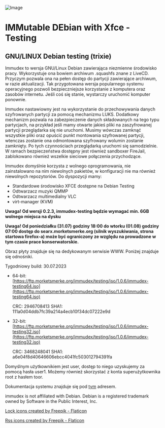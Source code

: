 ![Image](https://i.ibb.co/NxtyJ3T/immudex2.png)

# IMMutable DEbian with Xfce - Testing

## GNU/LINUX Debian testing (trixie)

Immudex to wersja GNU/Linux Debian zawierająca niezmienne środowisko pracy. Wykorzystuje
ona bowiem archiwum .squashfs znane z LiveCD. Przyczym pozwala ona na pełen
dostęp do partycji zawierające archiwum, w razie aktualizacji. Tak przygotowana
wersja popularnego systemu operacyjnego pozwoli bezpieczniejsze korzystanie
z komputera oraz zasobów internetu. Jeśli coś się stanie, wystarczy uruchomić
komputer ponownie.

Immudex nastawiowny jest na wykorzystanie do przechowywania danych szyfrowanych
partycji za pomocą mechanizmu LUKS. Dodatkowy mechanizm pozwala na 
zabezpieczenie danych składowanych na tego typu partycjach, na przykład jeśli
mamy otwarte jakieś pliki na zaszyfrowanej partycji przeglądarka się nie
uruchomi. Musimy wówczas zamknąć wszystkie pliki oraz opuścić punkt montowania
szyfrowanej partycji, wtenczas zostanie ona odmontowana szyfrowany wolumin
zostanie zamknięty. Po tych czynnościach przeglądarką uruchomi się
samodzielnie. W ramach bezpieczeństwa dostępny jest również sandboxer FireJail,
zablokowano również wszelkie sieciowe połączenia przychodzące.

Immudex domyślnie korzysta z wolnego oprogramowania, nie zainstalowano na nim
niewolnych pakietów, w konfiguracji nie ma również niewolnych repozytoriów.
Do dyspozycji mamy:
  * Standardowe środowisko XFCE dostępne na Debian Testing
  * Odtwarzacz muzyki QMMP
  * Odtwarzacz multimedialny VLC
  * virt-manager (KVM)

**Uwaga! Od wersji 0.2.3, immudex-testing będzie wymagać min. 6GB wolnego
miejsca na dysku**

**Uwaga! Od poniedziałku (31.07) godziny 18:00 do wtorku (01.08) godziny 07:00 dostęp do 
searx.morketsmerke.org (silnik wyszukiwania, strona startowa firefox-a) może 
być ograniczony ze względu na prowadzone w tym czasie prace konserwatorskie.**

Obraz płyty znajduje się na dedykowanym serwisie WWW. Poniżej znajduje się 
odnośniki.

Tygodniowy build: 30.07.2023 
  
  * 64-bit: [https://ftp.morketsmerke.org/immudex/testing/iso/1.0.6/immudex-testing64.iso](https://ftp.morketsmerke.org/immudex/testing/iso/1.0.6/immudex-testing64.iso)

    CRC: 2946708413 SHA1: 111a0d04ddb7fc39a214a4ecb10f34dc07222e9d
  * 32-bit: [https://ftp.morketsmerke.org/immudex/testing/iso/1.0.6/immudex-testing32.iso](https://ftp.morketsmerke.org/immudex/testing/iso/1.0.6/immudex-testing32.iso)

    CRC: 3468248041 SHA1: a6e04f8d40646606ebcc4041fc503012794391fa

Domyślnym użytkownikiem jest user, dostęp to niego uzyskujemy za pomocą hasła
user1. Możemy również skorzystać z konta superużytkownika root z hasłem toor.

Dokumentacja systemu znajduje się pod [tym](https://morketsmerke.github.io/articles/immudex/index.html) adresem.

immudex is not affiliated with Debian. Debian is a registered trademark owned 
by Software in the Public Interest, Inc.

[Lock icons created by Freepik - Flaticon](https://www.flaticon.com/free-icons/lock)

[Rss icons created by Freepik - Flaticon](https://www.flaticon.com/free-icons/rss)
 
